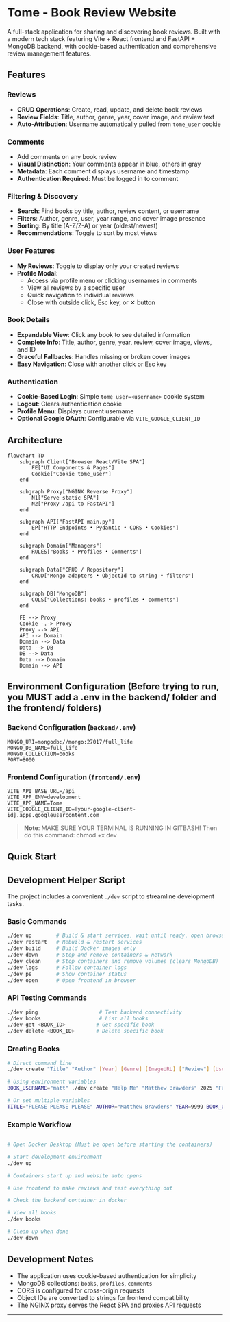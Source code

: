 # Tome - Book Review Website

A full-stack application for sharing and discovering book reviews. Built with a modern tech stack featuring Vite + React frontend and FastAPI + MongoDB backend, with cookie-based authentication and comprehensive review management features.

## Features

### Reviews
- **CRUD Operations**: Create, read, update, and delete book reviews
- **Review Fields**: Title, author, genre, year, cover image, and review text
- **Auto-Attribution**: Username automatically pulled from `tome_user` cookie

### Comments
- Add comments on any book review
- **Visual Distinction**: Your comments appear in blue, others in gray
- **Metadata**: Each comment displays username and timestamp
- **Authentication Required**: Must be logged in to comment

### Filtering & Discovery
- **Search**: Find books by title, author, review content, or username
- **Filters**: Author, genre, user, year range, and cover image presence
- **Sorting**: By title (A-Z/Z-A) or year (oldest/newest)
- **Recommendations**: Toggle to sort by most views

### User Features
- **My Reviews**: Toggle to display only your created reviews
- **Profile Modal**: 
  - Access via profile menu or clicking usernames in comments
  - View all reviews by a specific user
  - Quick navigation to individual reviews
  - Close with outside click, Esc key, or ✕ button

### Book Details
- **Expandable View**: Click any book to see detailed information
- **Complete Info**: Title, author, genre, year, review, cover image, views, and ID
- **Graceful Fallbacks**: Handles missing or broken cover images
- **Easy Navigation**: Close with another click or Esc key

### Authentication
- **Cookie-Based Login**: Simple `tome_user=<username>` cookie system
- **Logout**: Clears authentication cookie
- **Profile Menu**: Displays current username
- **Optional Google OAuth**: Configurable via `VITE_GOOGLE_CLIENT_ID`

## Architecture

```mermaid
flowchart TD
    subgraph Client["Browser React/Vite SPA"]
        FE["UI Components & Pages"]
        Cookie["Cookie tome_user"]
    end
    
    subgraph Proxy["NGINX Reverse Proxy"]
        N1["Serve static SPA"]
        N2["Proxy /api to FastAPI"]
    end
    
    subgraph API["FastAPI main.py"]
        EP["HTTP Endpoints • Pydantic • CORS • Cookies"]
    end
    
    subgraph Domain["Managers"]
        RULES["Books • Profiles • Comments"]
    end
    
    subgraph Data["CRUD / Repository"]
        CRUD["Mongo adapters • ObjectId to string • filters"]
    end
    
    subgraph DB["MongoDB"]
        COLS["Collections: books • profiles • comments"]
    end
    
    FE --> Proxy
    Cookie -.-> Proxy
    Proxy --> API
    API --> Domain
    Domain --> Data
    Data --> DB
    DB --> Data
    Data --> Domain
    Domain --> API
```

## Environment Configuration (Before trying to run, you MUST add a .env in the backend/ folder and the frontend/ folders)

### Backend Configuration (`backend/.env`)
```env
MONGO_URI=mongodb://mongo:27017/full_life
MONGO_DB_NAME=full_life
MONGO_COLLECTION=books
PORT=8000
```

### Frontend Configuration (`frontend/.env`)
```env
VITE_API_BASE_URL=/api
VITE_APP_ENV=development
VITE_APP_NAME=Tome
VITE_GOOGLE_CLIENT_ID=[your-google-client-id].apps.googleusercontent.com
```

> **Note**: MAKE SURE YOUR TERMINAL IS RUNNING IN GITBASH! Then do this command: chmod +x dev

## Quick Start

## Development Helper Script

The project includes a convenient `./dev` script to streamline development tasks.

### Basic Commands
```bash
./dev up        # Build & start services, wait until ready, open browser
./dev restart   # Rebuild & restart services
./dev build     # Build Docker images only
./dev down      # Stop and remove containers & network
./dev clean     # Stop containers and remove volumes (clears MongoDB)
./dev logs      # Follow container logs
./dev ps        # Show container status
./dev open      # Open frontend in browser
```

### API Testing Commands
```bash
./dev ping                    # Test backend connectivity
./dev books                   # List all books
./dev get <BOOK_ID>          # Get specific book
./dev delete <BOOK_ID>       # Delete specific book
```

### Creating Books
```bash
# Direct command line
./dev create "Title" "Author" [Year] [Genre] [ImageURL] ["Review"] [Username]

# Using environment variables
BOOK_USERNAME="matt" ./dev create "Help Me" "Matthew Brawders" 2025 "Fantasy" "https://example.com/image.jpg" "Loved it"

# Or set multiple variables
TITLE="PLEASE PLEASE PLEASE" AUTHOR="Matthew Brawders" YEAR=9999 BOOK_USERNAME="matt" ./dev create
```

### Example Workflow
```bash

# Open Docker Desktop (Must be open before starting the containers)

# Start development environment
./dev up

# Containers start up and website auto opens

# Use frontend to make reviews and test everything out

# Check the backend container in docker 

# View all books
./dev books

# Clean up when done
./dev down
```

## Development Notes

- The application uses cookie-based authentication for simplicity
- MongoDB collections: `books`, `profiles`, `comments`
- CORS is configured for cross-origin requests
- Object IDs are converted to strings for frontend compatibility
- The NGINX proxy serves the React SPA and proxies API requests

---
